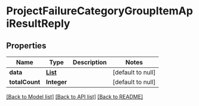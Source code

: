 # ProjectFailureCategoryGroupItemApiResultReply
## Properties

| Name | Type | Description | Notes |
|------------ | ------------- | ------------- | -------------|
| **data** | [**List**](ProjectFailureCategoryGroupItemApiResult.md) |  | [default to null] |
| **totalCount** | **Integer** |  | [default to null] |

[[Back to Model list]](../README.md#documentation-for-models) [[Back to API list]](../README.md#documentation-for-api-endpoints) [[Back to README]](../README.md)

